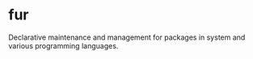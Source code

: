 # fur

Declarative maintenance and management for packages in system and various programming languages.
